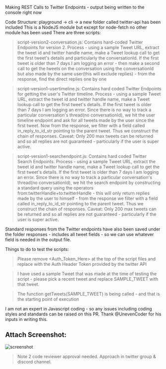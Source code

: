 Making REST Calls to  Twitter Endpoints - output being written to the console right now

Code Structure: playground -> cli -> a new folder called twitter-api has been included
This is a NodeJS module but except for node-fetch no other module has been used
There are three scripts:

> script-version2-conversation.js: Contains hard-coded Twitter Endpoints for version 2. Process - using a sample Tweet URL, extract the tweet id and twitter handle name, make a Tweet lookup call to get the first tweet's details and particularly the conversationId. If the first tweet is older than 7 days I am logging an error - then make a second call to get the tweets on the conversation using the conversationId but also made by the same user(this will exclude replies) - from the response, find the direct replies one by one

> script-version1-usertimeline.js: Contains hard coded Twitter Endpoints for getting the user's Twitter timeline. Process - using a sample Tweet URL, extract the tweet id and twitter handle name, make a Tweet lookup call to get the first tweet's details. If the first tweet is older than 7 days I am logging an error. Since there is no way to track a particular conversation's thread(no conversationId), we hit the user timeline endpoint and ask for all tweets made by the user since the first tweet. Now from the response, we filter with a field called in_reply_to_id_str pointing to the parent tweet. Thus we construct the chain of responses. Caveat: Only 200 max tweets can be returned and so all replies are not guaranteed - particularly if the user is super active.

> script-version1-searchendpoint.js: Contains hard coded Twitter Search Endpoints. Process - using a sample Tweet URL, extract the tweet id and twitter handle name, make a Tweet lookup call to get the first tweet's details. If the first tweet is older than 7 days I am logging an error. Since there is no way to track a particular conversation's thread(no conversationId), we hit the search endpoint by constructing a standard query using the operators from:twitterHandle+to:twitterHandle - this will only return replies made by the user to himself - from the response we filter with a field called in_reply_to_id_str pointing to the parent tweet. Thus we construct the chain of responses. Caveat: Only 200 max tweets can be returned and so all replies are not guaranteed - particularly if the user is super active.

Standard responses from the Twitter endpoints have also been saved under the folder responses - includes all tweet fields - so we can use whatever field is needed in the output file.

Things to do to test the scripts:

> Please remove <Auth_Token_Here> at the top of the script files and replace with the Auth Header Token provided by the twitter API

> I have used a sample Tweet that was made at the time of testing the script - please pick a recent tweet and replace SAMPLE_TWEET with that tweet. 

> The function getTweets(SAMPLE_TWEET) is being called - and that is the starting point of execution

I am not an expert in Javascript coding - so any issues including coding styles and standards can be raised on this PR. Thank @UnevenCoder for his inputs in writing this.



## Attach Screenshot:
![screenshot](https://user-images.githubusercontent.com/64691316/97374048-62d69080-18dd-11eb-9884-194bd9c02d9a.png)



> Note 2 code reviewer approval needed. Approach in twitter group & discord channel.
